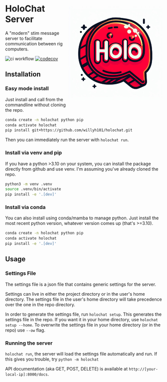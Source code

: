 <img src="logo/logo1.jpg" width="300" title="holochat logo" alt="holochat logo" align="right" vspace = "50">

# HoloChat Server


A "modern" stim message server to facilitate communication between rig computers. 

![ci workflow](https://github.com/willyh101/holochat/actions/workflows/main.yml/badge.svg)
[![codecov](https://codecov.io/gh/adesnik-lab/holochat/graph/badge.svg?token=9FEMYDPAMV)](https://codecov.io/gh/adesnik-lab/holochat)
## Installation

### Easy mode install

Just install and call from the commandline without cloning the repo.

```bash
conda create -n holochat python pip
conda activate holochat
pip install git+https://github.com/willyh101/holochat.git
```

Then you can immediately run the server with `holochat run`.


### Install via venv and pip

If you have a python >3.10 on your system, you can install the package directly from github and use venv. I'm assuming you've already cloned the repo.
    
```bash
python3 -m venv .venv
source .venv/bin/activate
pip install -e '.[dev]'
```

### Install via conda

You can also install using conda/mamba to manage python. Just install the most recent python version, whatever version comes up (that's >=3.10).

```bash
conda create -n holochat python pip
conda activate holochat
pip install -e '.[dev]'
```

## Usage

### Settings File

The settings file is a json file that contains generic settings for the server.

Settings can live in either the project directory or in the user's home directory. The settings file in the user's home directory will take precedence over the one in the repo directory.

In order to generate the settings file, run `holochat setup`. This generates the settings file in the repo. If you want it in your home directory, use `holochat setup --home`. To overwrite the settings file in your home directory (or in the repo) use `--ow` flag.

### Running the server

`holochat run`, the server will load the settings file automatically and run. If this gives you trouble, try `python -m holochat`

API documentation (aka GET, POST, DELETE) is available at `http://[your-local-ip]:8000/docs`.
